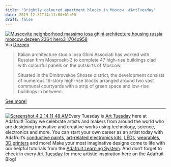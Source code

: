 ```yaml
---
title: 'Brightly coloured apartment blocks in Moscow! #ArtTuesday'
date: 2019-12-31T14:11:00+01:00
draft: false
---
```


[![Muscovite neighborhood massimo iosa ghini architecture housing russia moscow dezeen 2364 hero3 1704x958](https://cdn-blog.adafruit.com/uploads/2019/12/Imuscovite-neighborhood-massimo-iosa-ghini-architecture-housing-russia-moscow_dezeen_2364_hero3-1704x958-1.jpg "muscovite-neighborhood-massimo-iosa-ghini-architecture-housing-russia-moscow_dezeen_2364_hero3-1704x958.jpg")](https://www.dezeen.com/2019/12/27/iosa-ghini-associati-moscow-apartments/)  
Via [Dezeen](https://www.dezeen.com/2019/12/27/iosa-ghini-associati-moscow-apartments/)

> Italian architecture studio Iosa Ghini Associati has worked with Russian firm Mosproekt-3 to complete 47 high-rise buildings clad with colourful panels on the outskirts of Moscow.
> 
> Situated in the Dmitrovskoe Shosse district, the development consists of numerous 16-story high-rise blocks arranged around two vast communal courtyards with a strip of green space and low-rise buildings in between.

[See more!](https://www.dezeen.com/2019/12/27/iosa-ghini-associati-moscow-apartments/)

* * *

[![Screenshot 4 2 14 11 48 AM](https://www.adafruit.com/adablog/wp-content/uploads/2014/04/Screenshot_4_2_14__11_48_AM.jpg "Screenshot_4_2_14__11_48_AM.jpg")](http://www.adafruit.com/blog/category/art/)Every Tuesday is [Art Tuesday](http://www.adafruit.com/blog/category/art/) here at Adafruit! Today we celebrate artists and makers from around the world who are designing innovative and creative works using technology, science, electronics and more. You can start your own career as an artist today with Adafruit’s [conductive paints](http://www.adafruit.com/products/1305), [art-related electronics kits](http://www.adafruit.com/products/124), [LEDs](http://www.adafruit.com/category/37), [wearables](http://www.adafruit.com/category/65), [3D printers](http://www.adafruit.com/category/128) and more! Make your most imaginative designs come to life with our helpful tutorials from the [Adafruit Learning System](http://learn.adafruit.com). And don’t forget to check in every [Art Tuesday](http://www.adafruit.com/blog/category/art/) for more artistic inspiration here on the Adafruit Blog!
